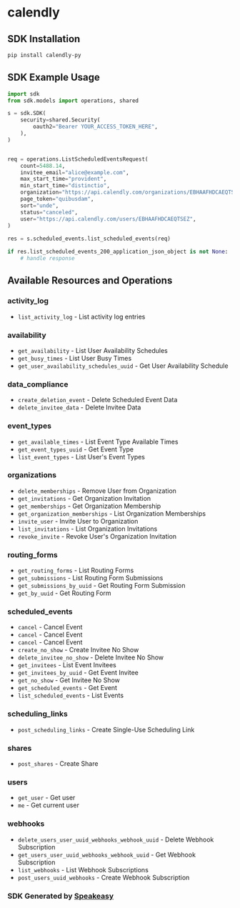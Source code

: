 # calendly

<!-- Start SDK Installation -->
## SDK Installation

```bash
pip install calendly-py
```
<!-- End SDK Installation -->

## SDK Example Usage
<!-- Start SDK Example Usage -->
```python
import sdk
from sdk.models import operations, shared

s = sdk.SDK(
    security=shared.Security(
        oauth2="Bearer YOUR_ACCESS_TOKEN_HERE",
    ),
)


req = operations.ListScheduledEventsRequest(
    count=5488.14,
    invitee_email="alice@example.com",
    max_start_time="provident",
    min_start_time="distinctio",
    organization="https://api.calendly.com/organizations/EBHAAFHDCAEQTSEZ",
    page_token="quibusdam",
    sort="unde",
    status="canceled",
    user="https://api.calendly.com/users/EBHAAFHDCAEQTSEZ",
)
    
res = s.scheduled_events.list_scheduled_events(req)

if res.list_scheduled_events_200_application_json_object is not None:
    # handle response
```
<!-- End SDK Example Usage -->

<!-- Start SDK Available Operations -->
## Available Resources and Operations


### activity_log

* `list_activity_log` - List activity log entries

### availability

* `get_availability` - List User Availability Schedules
* `get_busy_times` - List User Busy Times
* `get_user_availability_schedules_uuid` - Get User Availability Schedule

### data_compliance

* `create_deletion_event` - Delete Scheduled Event Data
* `delete_invitee_data` - Delete Invitee Data

### event_types

* `get_available_times` - List Event Type Available Times
* `get_event_types_uuid` - Get Event Type
* `list_event_types` - List User's Event Types

### organizations

* `delete_memberships` - Remove User from Organization
* `get_invitations` - Get Organization Invitation
* `get_memberships` - Get Organization Membership
* `get_organization_memberships` - List Organization Memberships
* `invite_user` - Invite User to Organization
* `list_invitations` - List Organization Invitations
* `revoke_invite` - Revoke User's Organization Invitation

### routing_forms

* `get_routing_forms` - List Routing Forms
* `get_submissions` - List Routing Form Submissions
* `get_submissions_by_uuid` - Get Routing Form Submission
* `get_by_uuid` - Get Routing Form

### scheduled_events

* `cancel` - Cancel Event
* `cancel` - Cancel Event
* `cancel` - Cancel Event
* `create_no_show` - Create Invitee No Show
* `delete_invitee_no_show` - Delete Invitee No Show
* `get_invitees` - List Event Invitees
* `get_invitees_by_uuid` - Get Event Invitee
* `get_no_show` - Get Invitee No Show
* `get_scheduled_events` - Get Event
* `list_scheduled_events` - List Events

### scheduling_links

* `post_scheduling_links` - Create Single-Use Scheduling Link

### shares

* `post_shares` - Create Share

### users

* `get_user` - Get user
* `me` - Get current user

### webhooks

* `delete_users_user_uuid_webhooks_webhook_uuid` - Delete Webhook Subscription
* `get_users_user_uuid_webhooks_webhook_uuid` - Get Webhook Subscription
* `list_webhooks` - List Webhook Subscriptions
* `post_users_uuid_webhooks` - Create Webhook Subscription
<!-- End SDK Available Operations -->

### SDK Generated by [Speakeasy](https://docs.speakeasyapi.dev/docs/using-speakeasy/client-sdks)

